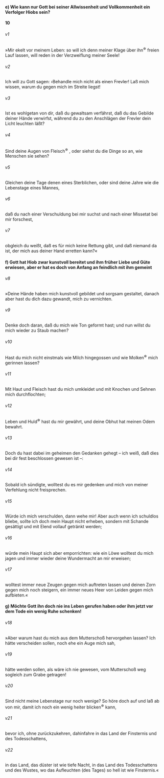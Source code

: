 #### e) Wie kann nur Gott bei seiner Allwissenheit und Vollkommenheit ein Verfolger Hiobs sein?

__10__

###### v1
»Mir ekelt vor meinem Leben: so will ich denn meiner Klage über ihn<sup title="d.h. Gott">&#x2732;</sup>
 freien Lauf lassen, will reden in der Verzweiflung meiner Seele!

###### v2
Ich will zu Gott sagen: ›Behandle mich nicht als einen Frevler! Laß mich wissen, warum du gegen mich im Streite liegst!

###### v3
Ist es wohlgetan von dir, daß du gewaltsam verfährst, daß du das Gebilde deiner Hände verwirfst, während du zu den Anschlägen der Frevler dein Licht leuchten läßt?

###### v4
Sind deine Augen von Fleisch<sup title="= wie die eines Sterblichen">&#x2732;</sup>
, oder siehst du die Dinge so an, wie Menschen sie sehen?

###### v5
Gleichen deine Tage denen eines Sterblichen, oder sind deine Jahre wie die Lebenstage eines Mannes,

###### v6
daß du nach einer Verschuldung bei mir suchst und nach einer Missetat bei mir forschest,

###### v7
obgleich du weißt, daß es für mich keine Rettung gibt, und daß niemand da ist, der mich aus deiner Hand erretten kann?«

#### f) Gott hat Hiob zwar kunstvoll bereitet und ihm früher Liebe und Güte erwiesen, aber er hat es doch von Anfang an feindlich mit ihm gemeint


###### v8
»Deine Hände haben mich kunstvoll gebildet und sorgsam gestaltet, danach aber hast du dich dazu gewandt, mich zu vernichten.

###### v9
Denke doch daran, daß du mich wie Ton geformt hast; und nun willst du mich wieder zu Staub machen?

###### v10
Hast du mich nicht einstmals wie Milch hingegossen und wie Molken<sup title="oder: Käse">&#x2732;</sup>
 mich gerinnen lassen?

###### v11
Mit Haut und Fleisch hast du mich umkleidet und mit Knochen und Sehnen mich durchflochten;

###### v12
Leben und Huld<sup title="oder: Wohltaten">&#x2732;</sup>
 hast du mir gewährt, und deine Obhut hat meinen Odem bewahrt.

###### v13
Doch du hast dabei im geheimen den Gedanken gehegt – ich weiß, daß dies bei dir fest beschlossen gewesen ist –:

###### v14
Sobald ich sündigte, wolltest du es mir gedenken und mich von meiner Verfehlung nicht freisprechen.

###### v15
Würde ich mich verschulden, dann wehe mir! Aber auch wenn ich schuldlos bliebe, sollte ich doch mein Haupt nicht erheben, sondern mit Schande gesättigt und mit Elend vollauf getränkt werden;

###### v16
würde mein Haupt sich aber emporrichten: wie ein Löwe wolltest du mich jagen und immer wieder deine Wundermacht an mir erweisen;

###### v17
wolltest immer neue Zeugen gegen mich auftreten lassen und deinen Zorn gegen mich noch steigern, ein immer neues Heer von Leiden gegen mich aufbieten.«

#### g) Möchte Gott ihn doch nie ins Leben gerufen haben oder ihm jetzt vor dem Tode ein wenig Ruhe schenken!


###### v18
»Aber warum hast du mich aus dem Mutterschoß hervorgehen lassen? Ich hätte verscheiden sollen, noch ehe ein Auge mich sah,

###### v19
hätte werden sollen, als wäre ich nie gewesen, vom Mutterschoß weg sogleich zum Grabe getragen!

###### v20
Sind nicht meine Lebenstage nur noch wenige? So höre doch auf und laß ab von mir, damit ich noch ein wenig heiter blicken<sup title="= aufatmen">&#x2732;</sup>
 kann,

###### v21
bevor ich, ohne zurückzukehren, dahinfahre in das Land der Finsternis und des Todesschattens,

###### v22
in das Land, das düster ist wie tiefe Nacht, in das Land des Todesschattens und des Wustes, wo das Aufleuchten (des Tages) so hell ist wie Finsternis.«